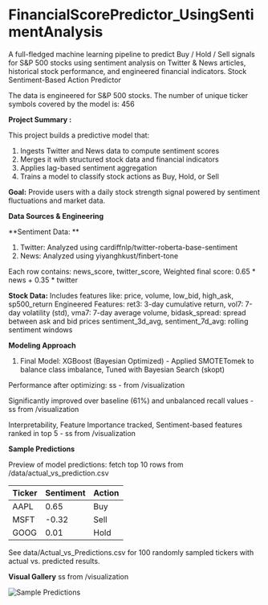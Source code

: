 # FinancialScorePredictor_UsingSentimentAnalysis
A full-fledged machine learning pipeline to predict Buy / Hold / Sell signals for S&P 500 stocks using sentiment analysis on Twitter & News articles, historical stock performance, and engineered financial indicators. Stock Sentiment-Based Action Predictor

The data is engineered for S&P 500 stocks. The number of unique ticker symbols covered by the model is: 456

**Project Summary :**

This project builds a predictive model that: 
1) Ingests Twitter and News data to compute sentiment scores
2) Merges it with structured stock data and financial indicators
3) Applies lag-based sentiment aggregation
4) Trains a model to classify stock actions as Buy, Hold, or Sell

**Goal:** Provide users with a daily stock strength signal powered by sentiment fluctuations and market data.

**Data Sources & Engineering**

**Sentiment Data: **
1) Twitter: Analyzed using cardiffnlp/twitter-roberta-base-sentiment
2) News: Analyzed using yiyanghkust/finbert-tone

Each row contains: news_score, twitter_score, Weighted final score: 0.65 * news + 0.35 * twitter

**Stock Data:** Includes features like: price, volume, low_bid, high_ask, sp500_return
Engineered Features: ret3: 3-day cumulative return, vol7: 7-day volatility (std), vma7: 7-day average volume, bidask_spread: spread between ask and bid prices
sentiment_3d_avg, sentiment_7d_avg: rolling sentiment windows

**Modeling Approach**
1) Final Model: XGBoost (Bayesian Optimized) - Applied SMOTETomek to balance class imbalance, Tuned with Bayesian Search (skopt)

Performance after optimizing:
ss - from /visualization

Significantly improved over baseline (61%) and unbalanced recall values - ss from /visualization

Interpretability, Feature Importance tracked, Sentiment-based features ranked in top 5 - ss from /visualization


**Sample Predictions**

Preview of model predictions: fetch top 10 rows from /data/actual_vs_prediction.csv

Ticker  | Sentiment | Action
--------|-----------|--------
AAPL    |  0.65     | Buy
MSFT    | -0.32     | Sell
GOOG    |  0.01     | Hold

See data/Actual_vs_Predictions.csv for 100 randomly sampled tickers with actual vs. predicted results.


**Visual Gallery**
ss from /visualization

![Sample Predictions](visualization/sample_predictions_table.png)
